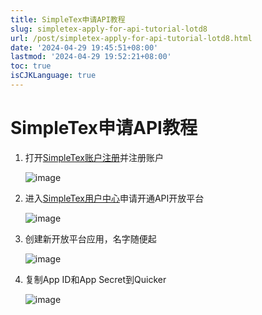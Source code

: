 ```yaml
---
title: SimpleTex申请API教程
slug: simpletex-apply-for-api-tutorial-lotd8
url: /post/simpletex-apply-for-api-tutorial-lotd8.html
date: '2024-04-29 19:45:51+08:00'
lastmod: '2024-04-29 19:52:21+08:00'
toc: true
isCJKLanguage: true
---
```


# SimpleTex申请API教程

1. 打开[SimpleTex账户注册](https://simpletex.net/user/register)并注册账户

    ​![image](assets/image-20240429200428-xobsb4q.png)​
2. 进入[SimpleTex用户中心](https://simpletex.net/user/center)申请开通API开放平台

    ​![image](assets/image-20240429194845-65ac3df.png)​
3. 创建新开放平台应用，名字随便起

    ​![image](assets/image-20240429194931-y8v92x6.png)
4. 复制App ID和App Secret到Quicker

    ​![image](assets/image-20240429195150-kyn6vt7.png)​

‍
